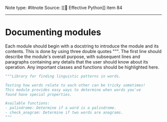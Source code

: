 Note type: #litnote
Source: [[📖 Effective Python]] item 84

---
# Documenting modules
Each module should begin with a docstring to introduce the module and its contents. This is done by using three double quotes """. The first line should describe the module's overall purpose, with subsequent lines and paragraphs containing any details that the user should know about its operation. Any important classes and functions should be highlighted here.
```python
"""Library for finding linguistic patterns in words.

Testing how words relate to each other can be tricky sometimes!
This module provides easy ways to determine when words you've
found have special properties.

Available functions:
- palindrome: Determine if a word is a palindrome.
- check_anagram: Determine if two words are anagrams.
"""
```